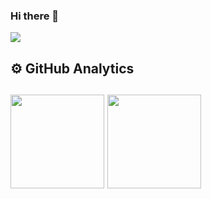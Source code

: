 ### Hi there 👋

[<img src="https://img.shields.io/badge/linkedin-%230077B5.svg?&style=for-the-badge&logo=linkedin&logoColor=white" />](https://www.linkedin.com/in/ricardo-gusi)


 <h2>⚙ GitHub Analytics<h2>
    <p align="left">
        <img height="150em" src="https://github-readme-stats-eight-theta.vercel.app/api?username=ricardogusi&show_icons=true&theme=tokyonight&include_all_commits=true&count_private=false"/>
        <img height="150em" src="https://github-readme-stats-eight-theta.vercel.app/api/top-langs/?username=ricardogusi&layout=compact&langs_count=8&theme=tokyonight&include_all_commits=true&count_private=false"/>
    </p>
